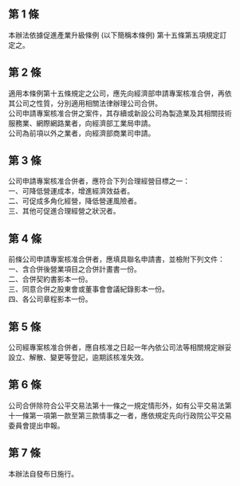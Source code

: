 第 1 條
-------
本辦法依據促進產業升級條例 (以下簡稱本條例) 第十五條第五項規定訂  
定之。

第 2 條
-------
適用本條例第十五條規定之公司，應先向經濟部申請專案核准合併，再依  
其公司之性質，分別適用相關法律辦理公司合併。  
公司申請專案核准合併之案件，其存續或新設公司為製造業及其相關技術  
服務業、網際網路業者，向經濟部工業局申請。  
公司為前項以外之業者，向經濟部商業司申請。

第 3 條
-------
公司申請專案核准合併者，應符合下列合理經營目標之一：  
一、可降低營運成本，增進經濟效益者。  
二、可促成多角化經營，降低營運風險者。  
三、其他可促進合理經營之狀況者。

第 4 條
-------
前條公司申請專案核准合併者，應填具聯名申請書，並檢附下列文件：  
一、含合併後營業項目之合併計畫書一份。  
二、合併契約書影本一份。  
三、同意合併之股東會或董事會會議紀錄影本一份。  
四、各公司章程影本一份。

第 5 條
-------
公司經專案核准合併者，應自核准之日起一年內依公司法等相關規定辦妥  
設立、解散、變更等登記，逾期該核准失效。

第 6 條
-------
公司合併除符合公平交易法第十一條之一規定情形外，如有公平交易法第  
十一條第一項第一款至第三款情事之一者，應依規定先向行政院公平交易  
委員會提出申報。

第 7 條
-------
本辦法自發布日施行。

